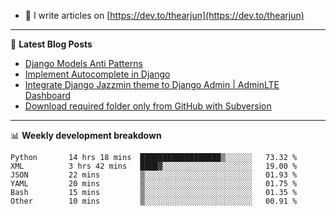 <!-- ![My Profile Introduction Image](https://i.ibb.co/tLFZ15Q/gh.png) -->
- 📝 I write articles on [https://dev.to/thearjun](https://dev.to/thearjun)

-------

📕 **Latest Blog Posts**
<!-- BLOG-POST-LIST:START -->
- [Django Models Anti Patterns](https://dev.to/thearjun/django-models-anti-patterns-1ma1)
- [Implement Autocomplete in Django](https://dev.to/thearjun/implement-autocomplete-in-django-3h20)
- [Integrate Django Jazzmin theme to Django Admin | AdminLTE Dashboard](https://dev.to/thearjun/integrate-django-jazzmin-theme-to-django-admin-adminlte-dashboard-5aao)
- [Download required folder only from GitHub with Subversion](https://dev.to/thearjun/download-required-folder-only-from-github-with-subversion-2gpc)
<!-- BLOG-POST-LIST:END -->

-------

📊 **Weekly development breakdown**
<!--START_SECTION:waka-->

```text
Python       14 hrs 18 mins  ██████████████████▒░░░░░░   73.32 %
XML          3 hrs 42 mins   ████▓░░░░░░░░░░░░░░░░░░░░   19.00 %
JSON         22 mins         ▒░░░░░░░░░░░░░░░░░░░░░░░░   01.93 %
YAML         20 mins         ▒░░░░░░░░░░░░░░░░░░░░░░░░   01.75 %
Bash         15 mins         ▒░░░░░░░░░░░░░░░░░░░░░░░░   01.35 %
Other        10 mins         ▒░░░░░░░░░░░░░░░░░░░░░░░░   00.91 %
```

<!--END_SECTION:waka-->
<img src='https://profile-counter.glitch.me/thearjun/count.svg' width='0px'>
